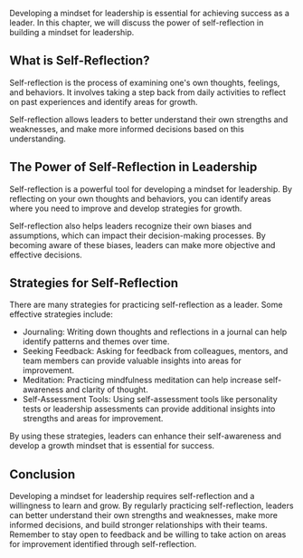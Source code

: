 
Developing a mindset for leadership is essential for achieving success as a leader. In this chapter, we will discuss the power of self-reflection in building a mindset for leadership.

What is Self-Reflection?
------------------------

Self-reflection is the process of examining one's own thoughts, feelings, and behaviors. It involves taking a step back from daily activities to reflect on past experiences and identify areas for growth.

Self-reflection allows leaders to better understand their own strengths and weaknesses, and make more informed decisions based on this understanding.

The Power of Self-Reflection in Leadership
------------------------------------------

Self-reflection is a powerful tool for developing a mindset for leadership. By reflecting on your own thoughts and behaviors, you can identify areas where you need to improve and develop strategies for growth.

Self-reflection also helps leaders recognize their own biases and assumptions, which can impact their decision-making processes. By becoming aware of these biases, leaders can make more objective and effective decisions.

Strategies for Self-Reflection
------------------------------

There are many strategies for practicing self-reflection as a leader. Some effective strategies include:

* Journaling: Writing down thoughts and reflections in a journal can help identify patterns and themes over time.
* Seeking Feedback: Asking for feedback from colleagues, mentors, and team members can provide valuable insights into areas for improvement.
* Meditation: Practicing mindfulness meditation can help increase self-awareness and clarity of thought.
* Self-Assessment Tools: Using self-assessment tools like personality tests or leadership assessments can provide additional insights into strengths and areas for improvement.

By using these strategies, leaders can enhance their self-awareness and develop a growth mindset that is essential for success.

Conclusion
----------

Developing a mindset for leadership requires self-reflection and a willingness to learn and grow. By regularly practicing self-reflection, leaders can better understand their own strengths and weaknesses, make more informed decisions, and build stronger relationships with their teams. Remember to stay open to feedback and be willing to take action on areas for improvement identified through self-reflection.
